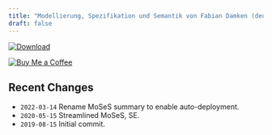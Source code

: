 ```yaml
---
title: "Modellierung, Spezifikation und Semantik von Fabian Damken (deutsch)"
draft: false
---
```


[![Download](/download.png)](moses-summary.pdf)

[![Buy Me a Coffee](/kofi.png)](https://ko-fi.com/fdamken)

## Recent Changes
- `2022-03-14` Rename MoSeS summary to enable auto-deployment.
- `2020-05-15` Streamlined MoSeS, SE.
- `2019-08-15` Initial commit.
